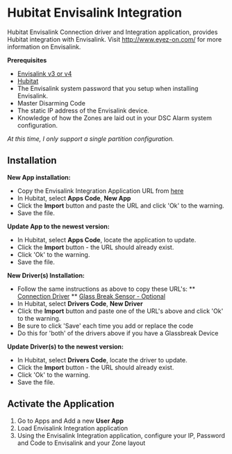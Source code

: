 # Hubitat Envisalink Integration

Hubitat Envisalink Connection driver and Integration application, provides Hubitat integration with Envisalink.
Visit http://www.eyez-on.com/ for more information on Envisalink.

**Prerequisites**

* [Envisalink v3 or v4](https://github.com/omayhemo/hubitat_envisalink/blob/master/www.eyez-on.com)
* [Hubitat](https://github.com/omayhemo/hubitat_envisalink/blob/master/www.hubitat.com)
* The Envisalink system password that you setup when installing Envisalink. 
* Master Disarming Code
* The static IP address of the Envisalink device.
* Knowledge of how the Zones are laid out in your DSC Alarm system configuration. 

_At this time, I only support a single partition configuration._

## Installation
<b>New App installation:</b><br>
* Copy the Envisalink Integration Application URL from [here](https://raw.githubusercontent.com/omayhemo/hubitat_envisalink/master/hubitat_envisalink_integration_application.groovy)
* In Hubitat, select <b>Apps Code</b>, <b>New App</b>
* Click the <b>Import</b> button and paste the URL and click 'Ok' to the warning. 
* Save the file.

<b>Update App to the newest version:</b><br>
* In Hubitat, select <b>Apps Code</b>, locate the application to update.
* Click the <b>Import</b> button - the URL should already exist.
* Click 'Ok' to the warning.
* Save the file. 

<b>New Driver(s) Installation:</b>
* Follow the same instructions as above to copy these URL's: 
** [Connection Driver](https://raw.githubusercontent.com/omayhemo/hubitat_envisalink/master/hubitat_envisalink_connection_driver.groovy)
** [Glass Break Sensor - Optional](https://raw.githubusercontent.com/omayhemo/hubitat_envisalink/master/hubitat_virtual_glassbreak_driver.groovy)
* In Hubitat, select <b>Drivers Code</b>, <b>New Driver</b>
* Click the <b>Import</b> button and paste one of the URL's above and click 'Ok' to the warning.
* Be sure to click 'Save' each time you add or replace the code
* Do this for 'both' of the drivers above if you have a Glassbreak Device

<b>Update Driver(s) to the newest version:</b><br>
* In Hubitat, select <b>Drivers Code</b>, locate the driver to update.
* Click the <b>Import</b> button - the URL should already exist.
* Click 'Ok' to the warning.
* Save the file.

## Activate the Application
1. Go to Apps and Add a new <b>User App</b>
2. Load Envisalink Integration application
3. Using the Envisalink Integration application, configure your IP, Password and Code to Envisalink and your Zone layout
